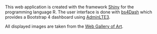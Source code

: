 This web application is created with the framework [Shiny](https://shiny.rstudio.com/) for the programming language R. The user interface is done with [bs4Dash](https://rinterface.github.io/bs4Dash/) which provides a Bootstrap 4 dashboard using [AdminLTE3](https://adminlte.io/themes/v3/).

All displayed images are taken from the [Web Gallery of Art](https://wga.hu).